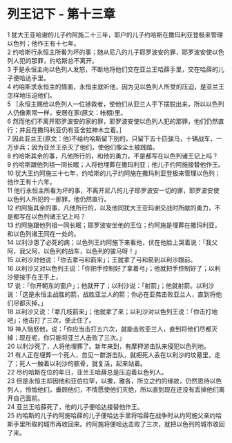 # 列王记下 - 第十三章
  
 1 犹大王亚哈谢的儿子约阿施二十三年，耶户的儿子约哈斯在撒玛利亚登极来管理以色列；他作王有十七年。  
 2 约哈斯行永恒主所看为坏的事；随从尼八的儿子耶罗波安的罪，耶罗波安使以色列人犯的那罪，约哈斯总不离开。  
 3 于是永恒主向以色列人发怒，不断地将他们交在亚兰王哈薛手里，交在哈薛的儿子便哈达手里。  
 4 约哈斯求永恒主的情面，永恒主就听他，因为见以色列人所受的压迫，是亚兰王怎样地压迫他们。  
 5 ［永恒主赐给以色列人一位拯救者，使他们从亚兰人手下摆脱出来，所以以色列人仍像素常一样，安居在家(原文：帐棚)里。  
 6 然而他们不离开耶罗波安的家的罪，耶罗波安使以色列人犯的那罪，他们仍然直行；并且在撒玛利亚仍有亚舍拉神木立着。］  
 7 因此亚兰王(原文：他)不给约哈斯留下别的，只留下五十匹骏马，十辆战车，一万步兵；因为亚兰王杀灭了他们，使他们像尘土被践踏。  
 8 约哈斯其余的事，凡他所行的，和他的勇力，不是都写在以色列诸王记上吗？  
 9 约哈斯跟他列祖一同长眠；人将他埋葬在撒玛利亚；他儿子约阿施接替他作王。  
 10 犹大王约阿施三十七年，约哈斯的儿子约阿施在撒玛利亚登极来管理以色列；他作王有十六年。  
 11 他行永恒主所看为坏的事，不离开尼八的儿子耶罗波安一切的罪，耶罗波安使以色列人所犯的一那罪，他仍然直行。  
 12 约阿施其余的事，凡他所行的，以及他同犹大王亚玛谢交战时所献的勇力，不是都写在以色列诸王记上吗？  
 13 约阿施跟他列祖一同长眠；耶罗波安坐他的王位；约阿施是埋葬在撒玛利亚，和以色列诸王同在一处的。  
 14 以利沙患了必死的病；以色列王约阿施下来看他，伏在他脸上哭着说：「我父阿，我父阿，以色列的战车，以色列的骏马呀！」  
 15 以利沙对他说：「你去拿弓和箭来」；王就拿了弓和箭到以利沙跟前。  
 16 以利沙又对以色列王说：「你把手控制好了拿着弓」；他就把手控制好了；以利沙便按手在王手上，  
 17 说：「你开朝东的窗户」；他就开了；以利沙说：「射箭」；他就射箭。以利沙说：「这是永恒主战胜的箭，战胜亚兰人的箭；你必在亚弗击败亚兰人，直到将他们尽都灭掉。」  
 18 以利沙又说：「拿几枝箭来」；他就拿了来；以利沙对以色列王说：「你击打地吧」；他击打了三次，便止住了。  
 19 神人恼怒他，说：「你应当击打五六次，就能击败亚兰人，直到将他们尽都灭掉；现在呢，你只能将亚兰人击败了三次。」  
 20 以利沙死了，人将他埋葬了。新年来到，有摩押游击队来侵犯以色列地。  
 21 有人正在埋葬一个死人，忽见一群游击队，就把死人丢在以利沙的坟墓里，走了；死人一触着以利沙的骸骨，就复活，起来站着。  
 22 尽约哈斯在位的年日，亚兰王哈薛总是压迫着以色列人。  
 23 但是永恒主却因他和亚伯拉罕，以撒，雅各，所立之约的缘故，仍然恩待以色列人，怜恤他们，垂顾他们，不情愿使他们灭绝，所以直到现在还没有丢掉他们离开自己面前。  
 24 亚兰王哈薛死了，他的儿子便哈达接替他作王。  
 25 约哈斯的儿子约阿施哈薛的儿子便哈达手里将哈薛在战争时从约阿施父亲约哈斯手里所取的城市再收回来。约阿施将便哈达击败了三次，就把以色列的城市收回了来。